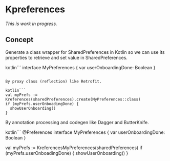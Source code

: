 # Kpreferences

_This is work in progress._

## Concept

Generate a class wrapper for SharedPreferences in Kotlin so we can use its properties to retrieve and set value in SharedPreferences.

kotlin```
interface MyPreferences {
  var userOnboardingDone: Boolean
}
```

By proxy class (reflection) like Retrofit.

kotlin```
val myPrefs := Kreferences(sharedPreferences).create(MyPreferences::class)
if (myPrefs.userOnboadingDone) {
  showUserOnboarding()
}
```

By annotation processing and codegen like Dagger and ButterKnife.

kotlin```
@Preferences interface MyPreferences {
  var userOnboardingDone: Boolean
}

val myPrefs := KreferencesMyPreferences(sharedPreferences)
if (myPrefs.userOnboadingDone) {
  showUserOnboarding()
}
```
